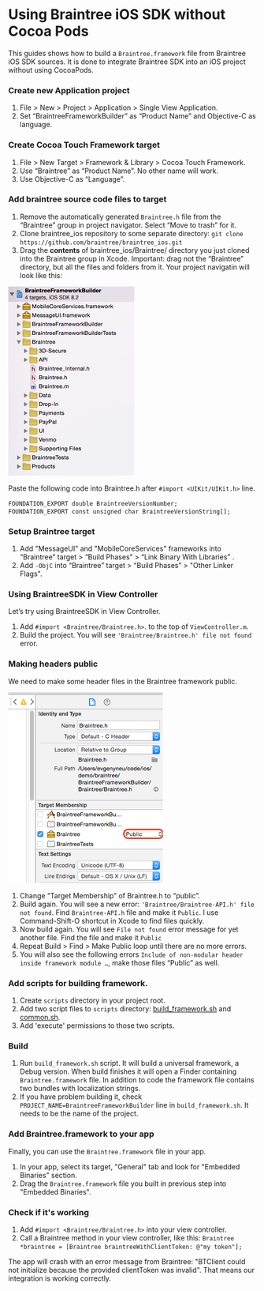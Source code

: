# Using Braintree iOS SDK without Cocoa Pods

This guides shows how to build a `Braintree.framework` file from Braintree iOS SDK sources.
It is done to integrate Braintree SDK into an iOS project without using CocoaPods.

### Create new Application project

1. File > New > Project > Application > Single View Application.
1. Set “BraintreeFrameworkBuilder” as “Product Name” and Objective-C as language.

### Create Cocoa Touch Framework target

1.  File > New Target > Framework & Library > Cocoa Touch Framework.
1. Use “Braintree” as “Product Name”. No other name will work.
1. Use Objective-C as “Language”.

### Add braintree source code files to target

1. Remove the automatically generated `Braintree.h` file from the “Braintree” group in project navigator. Select “Move to trash” for it.
1. Clone braintree_ios repository to some separate directory: `git clone https://github.com/braintree/braintree_ios.git`
1. Drag the **contents** of braintree_ios/Braintree/ directory you just cloned into the Braintree group in Xcode. Important: drag not the “Braintree” directory, but all the files and folders from it. Your project navigatin will look like this:

<img src='https://raw.githubusercontent.com/exchangegroup/braintree-framework-builder/master/graphics/01_braintree_target_group_structure.png' alt='braintree target structure in project navigator' >

Paste the following code into Braintree.h after `#import <UIKit/UIKit.h>` line.

```
FOUNDATION_EXPORT double BraintreeVersionNumber;
FOUNDATION_EXPORT const unsigned char BraintreeVersionString[];
```

### Setup Braintree target

1. Add "MessageUI" and "MobileCoreServices" frameworks into “Braintree” target > “Build Phases” > “Link Binary With Libraries” .
1. Add `-ObjC` into “Braintree” target > “Build Phases” > "Other Linker Flags".

### Using BraintreeSDK in View Controller

Let’s try using BraintreeSDK in View Controller.

1. Add `#import <Braintree/Braintree.h>`. to the top of `ViewController.m`.
1. Build the project. You will see `'Braintree/Braintree.h' file not found` error.

### Making headers public

We need to make some header files in the Braintree framework public. 

<img src='https://raw.githubusercontent.com/exchangegroup/braintree-framework-builder/master/graphics/02_make_header_public.png' alt='Change header to public in Xcode' >

1. Change “Target Membership” of Braintree.h to “public”.
1. Build again. You will see a new error: `'Braintree/Braintree-API.h' file not found`. Find `Braintree-API.h` file and make it `Public`.
I use Command-Shift-O shortcut in Xcode to find files quickly.
1. Now build again. You will see `File not found` error message for yet another file. Find the file and make it `Public`
1. Repeat Build > Find > Make Public loop until there are no more errors.
1. You will also see the following errors `Include of non-modular header inside framework module …`, make those files “Public” as well.

### Add scripts for building framework.

1. Create `scripts` directory in your project root.
1. Add two script files to `scripts` directory: [build_framework.sh](https://github.com/exchangegroup/braintree-framework-builder/raw/master/scripts/build_framework.sh) and
[common.sh](https://raw.githubusercontent.com/exchangegroup/braintree-framework-builder/master/scripts/common.sh).
1. Add 'execute' permissions to those two scripts.

### Build

1. Run `build_framework.sh` script. It will build a universal framework, a Debug version. When build finishes
it will open a Finder containing `Braintree.framework` file. In addition to code the framework
file contains two bundles with localization strings.
1. If you have problem building it, check `PROJECT_NAME=BraintreeFrameworkBuilder` line in `build_framework.sh`. It needs to be the  name of the project.

### Add Braintree.framework to your app

Finally, you can use the `Braintree.framework` file in your app.

1. In your app, select its target, "General" tab and look for "Embedded Binaries" section.
1. Drag the `Braintree.framework` file you built in previous step into "Embedded Binaries".

### Check if it's working

1. Add `#import <Braintree/Braintree.h>` into your view controller.
1. Call a Braintree method in your view controller, like this: `Braintree *braintree = [Braintree braintreeWithClientToken: @"my token"];`

The app will crash with an error message from Braintree: "BTClient could not initialize because the provided clientToken was invalid". That means our integration is working correctly.






